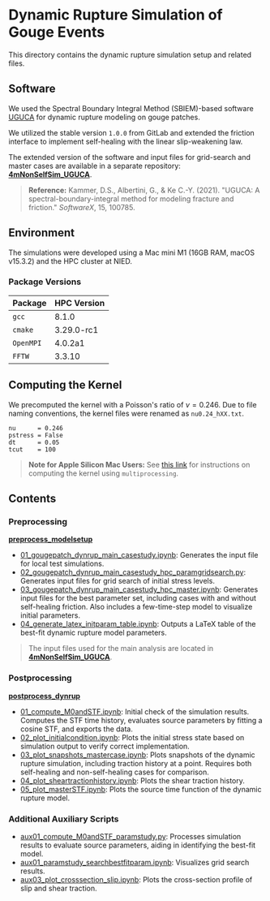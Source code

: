 # Dynamic Rupture Simulation of Gouge Events

This directory contains the dynamic rupture simulation setup and related files.

## Software

We used the Spectral Boundary Integral Method (SBIEM)-based software [UGUCA](https://gitlab.com/uguca/uguca) for dynamic rupture modeling on gouge patches.

We utilized the stable version `1.0.0` from GitLab and extended the friction interface to implement self-healing with the linear slip-weakening law.

The extended version of the software and input files for grid-search and master cases are available in a separate repository: [**4mNonSelfSim_UGUCA**](https://github.com/kura-okubo/4mNonSelfSim_UGUCA).

> **Reference:**
> Kammer, D.S., Albertini, G., & Ke C.-Y. (2021). "UGUCA: A spectral-boundary-integral method for modeling fracture and friction." *SoftwareX*, 15, 100785.

## Environment

The simulations were developed using a Mac mini M1 (16GB RAM, macOS v15.3.2) and the HPC cluster at NIED.

### Package Versions

| Package   | HPC Version |
|-----------|------------|
| `gcc`     | 8.1.0      |
| `cmake`   | 3.29.0-rc1 |
| `OpenMPI` | 4.0.2a1    |
| `FFTW`    | 3.3.10     |

## Computing the Kernel

We precomputed the kernel with a Poisson's ratio of $\nu = 0.246$. Due to file naming conventions, the kernel files were renamed as `nu0.24_hXX.txt`.

```
nu      = 0.246
pstress = False
dt      = 0.05
tcut    = 100
```

> **Note for Apple Silicon Mac Users:** See [this link](https://gitlab.com/uguca/uguca/-/merge_requests/29) for instructions on computing the kernel using `multiprocessing`.

## Contents

### Preprocessing

[**preprocess_modelsetup**](./main_casestudy/preprocess_modelsetup)

- [01_gougepatch_dynrup_main_casestudy.ipynb](./main_casestudy/preprocess_modelsetup/code/01_gougepatch_dynrup_main_casestudy.ipynb): Generates the input file for local test simulations.
- [02_gougepatch_dynrup_main_casestudy_hpc_paramgridsearch.py](./main_casestudy/preprocess_modelsetup/code/02_gougepatch_dynrup_main_casestudy_hpc_paramgridsearch.py): Generates input files for grid search of initial stress levels.
- [03_gougepatch_dynrup_main_casestudy_hpc_master.ipynb](./main_casestudy/preprocess_modelsetup/code/03_gougepatch_dynrup_main_casestudy_hpc_master.ipynb): Generates input files for the best parameter set, including cases with and without self-healing friction. Also includes a few-time-step model to visualize initial parameters.
- [04_generate_latex_initparam_table.ipynb](./main_casestudy/preprocess_modelsetup/code/04_generate_latex_initparam_table.ipynb): Outputs a LaTeX table of the best-fit dynamic rupture model parameters.

> The input files used for the main analysis are located in [**4mNonSelfSim_UGUCA**](https://github.com/kura-okubo/4mNonSelfSim_UGUCA).

### Postprocessing

[**postprocess_dynrup**](./main_casestudy/postprocess_dynrup)

- [01_compute_M0andSTF.ipynb](./main_casestudy/postprocess_dynrup/01_compute_M0andSTF.ipynb): Initial check of the simulation results. Computes the STF time history, evaluates source parameters by fitting a cosine STF, and exports the data.
- [02_plot_initialcondition.ipynb](./main_casestudy/postprocess_dynrup/02_plot_initialcondition.ipynb): Plots the initial stress state based on simulation output to verify correct implementation.
- [03_plot_snapshots_mastercase.ipynb](./main_casestudy/postprocess_dynrup/03_plot_snapshots_mastercase.ipynb): Plots snapshots of the dynamic rupture simulation, including traction history at a point. Requires both self-healing and non-self-healing cases for comparison.
- [04_plot_sheartractionhistory.ipynb](./main_casestudy/postprocess_dynrup/04_plot_sheartractionhistory.ipynb): Plots the shear traction history.
- [05_plot_masterSTF.ipynb](./main_casestudy/postprocess_dynrup/05_plot_masterSTF.ipynb): Plots the source time function of the dynamic rupture model.

### Additional Auxiliary Scripts

- [aux01_compute_M0andSTF_paramstudy.py](./main_casestudy/postprocess_dynrup/code/aux01_compute_M0andSTF_paramstudy.py): Processes simulation results to evaluate source parameters, aiding in identifying the best-fit model.
- [aux01_paramstudy_searchbestfitparam.ipynb](./main_casestudy/postprocess_dynrup/code/aux01_paramstudy_searchbestfitparam.ipynb): Visualizes grid search results.
- [aux03_plot_crosssection_slip.ipynb](./main_casestudy/postprocess_dynrup/code/aux03_plot_crosssection_slip.ipynb): Plots the cross-section profile of slip and shear traction.

